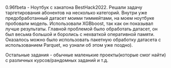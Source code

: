 0.96fbeta - Ноутбук с хакатона BestHack2022. Решали задачу таргетирования абонентов на несколько категорий. Внутри уже предобработанный датасет моими тиммейтами, на моем ноутбуке пробовали модель. Использовали XGBboost, так как он показывал лучше результаты. Главной проблемой было обработать датасет, он был весьма большой и боролись с нехваткой оперативной памяти. Оказалось можно было использовать пакетную обработку датасета с использованием Parquet, но узнали об этом уже поздно).

Остальные задания - обычные маленькие проекты(которые смог найти) с различных курсов/рандомных заданий и т.д.
